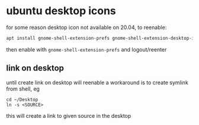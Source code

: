 # ubuntu desktop icons

for some reason desktop icon not available on 20.04, to reenable:

```sh
apt install gnome-shell-extension-prefs gnome-shell-extension-desktop-icons
```

then enable with `gnome-shell-extension-prefs` and logout/reenter

## link on desktop

until create link on desktop will reenable a workaround is to create symlink from shell, eg

```
cd ~/Desktop
ln -s <SOURCE>
```

this will create a link to given source in the desktop
